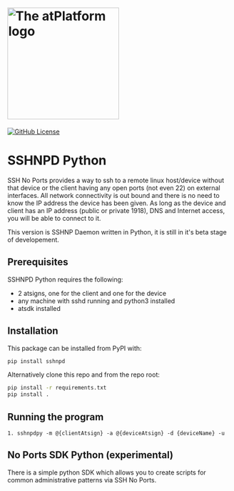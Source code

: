 <h1><img width=250px src="https://atsign.dev/assets/img/atPlatform_logo_gray.svg?sanitize=true" alt="The atPlatform logo"></h1>

[![GitHub License](https://img.shields.io/badge/license-BSD3-blue.svg)](./LICENSE)

# SSHNPD Python

SSH No Ports provides a way to ssh to a remote linux host/device without that
device or the client having any open ports (not even 22) on external
interfaces. All network connectivity is out bound and there is no need to
know the IP address the device has been given. As long as the device and
client has an IP address (public or private 1918), DNS and Internet access,
you will be able to connect to it.

This version is SSHNP Daemon written in Python, it is still in it's beta
stage of developement.

## Prerequisites

SSHNPD Python requires the following:

* 2 atsigns, one for the client and one for the device
* any machine with sshd running and python3 installed
* atsdk installed

## Installation

This package can be installed from PyPI with:

```sh
pip install sshnpd
```

Alternatively clone this repo and from the repo root:

```sh
pip install -r requirements.txt
pip install .
```


## Running the program

```
1. sshnpdpy -m @{clientAtsign} -a @{deviceAtsign} -d {deviceName} -u
```


## No Ports SDK Python (experimental)

There is a simple python SDK which allows you to create scripts for common
administrative patterns via SSH No Ports. 
